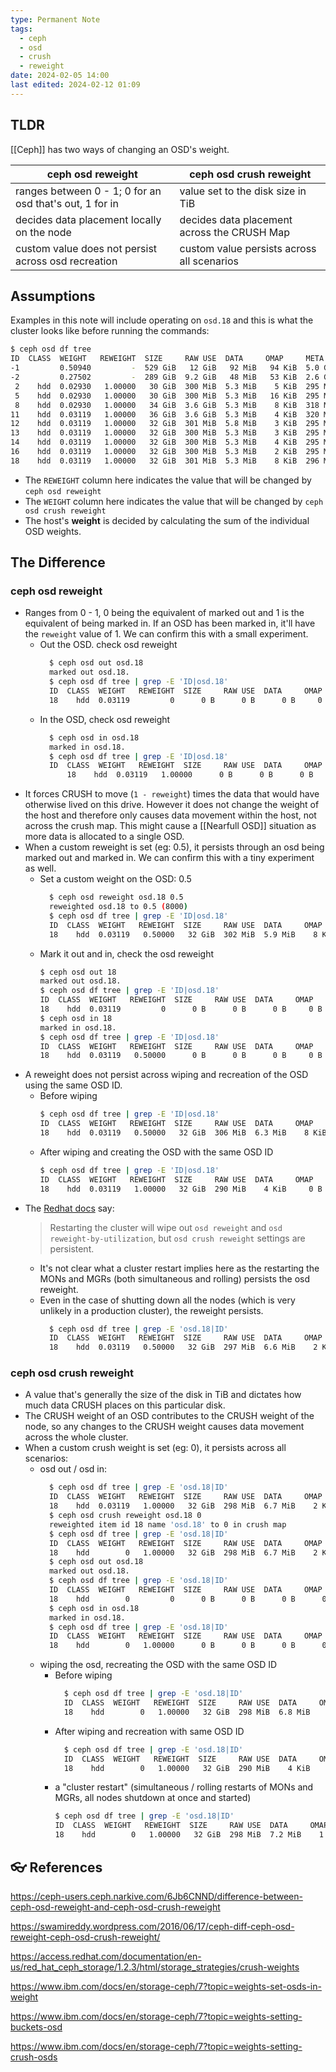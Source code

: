 ```yaml
---
type: Permanent Note
tags:
  - ceph
  - osd
  - crush
  - reweight
date: 2024-02-05 14:00
last edited: 2024-02-12 01:09
---
```

## TLDR

[[Ceph]] has two ways of changing an OSD's weight.

| ceph osd reweight | ceph osd crush reweight |
| ---- | ---- |
| ranges between  0 - 1; 0 for an osd that's out, 1 for in | value set to the disk size in TiB |
| decides data placement locally on the node | decides data placement across the CRUSH Map |
| custom value does not persist across osd recreation | custom value persists across all scenarios |
## Assumptions

Examples in this note will include operating on `osd.18` and this is what the cluster looks like before running the commands:

```bash
$ ceph osd df tree
ID  CLASS  WEIGHT   REWEIGHT  SIZE     RAW USE  DATA     OMAP     META     AVAIL    %USE   VAR   PGS  STATUS  TYPE NAME
-1         0.50940         -  529 GiB   12 GiB   92 MiB   94 KiB  5.0 GiB  517 GiB   2.18  1.00    -          root default
-2         0.27502         -  289 GiB  9.2 GiB   48 MiB   53 KiB  2.6 GiB  280 GiB   3.17  1.45    -              host code01
 2    hdd  0.02930   1.00000   30 GiB  300 MiB  5.3 MiB    5 KiB  295 MiB   30 GiB   0.98  0.45   16      up          osd.2
 5    hdd  0.02930   1.00000   30 GiB  300 MiB  5.3 MiB   16 KiB  295 MiB   30 GiB   0.98  0.45   20      up          osd.5
 8    hdd  0.02930   1.00000   34 GiB  3.6 GiB  5.3 MiB    8 KiB  318 MiB   30 GiB  10.60  4.86   19      up          osd.8
11    hdd  0.03119   1.00000   36 GiB  3.6 GiB  5.3 MiB    4 KiB  320 MiB   32 GiB  10.00  4.59   18      up          osd.11
12    hdd  0.03119   1.00000   32 GiB  301 MiB  5.8 MiB    3 KiB  295 MiB   32 GiB   0.92  0.42   18      up          osd.12
13    hdd  0.03119   1.00000   32 GiB  300 MiB  5.3 MiB    3 KiB  295 MiB   32 GiB   0.92  0.42   21      up          osd.13
14    hdd  0.03119   1.00000   32 GiB  300 MiB  5.3 MiB    4 KiB  295 MiB   32 GiB   0.92  0.42   19      up          osd.14
16    hdd  0.03119   1.00000   32 GiB  300 MiB  5.3 MiB    2 KiB  295 MiB   32 GiB   0.92  0.42   12      up          osd.16
18    hdd  0.03119   1.00000   32 GiB  301 MiB  5.3 MiB    8 KiB  296 MiB   32 GiB   0.92  0.42   18      up          osd.18
```

- The `REWEIGHT` column here indicates the value that will be changed by `ceph osd reweight`
- The `WEIGHT` column here indicates the value that will be changed by `ceph osd crush reweight`
- The host's __weight__ is decided by calculating the sum of the individual OSD weights.

## The Difference

### ceph osd reweight

- Ranges from 0 - 1, 0 being the equivalent of marked out and 1 is the equivalent of being marked in. If an OSD has been marked in, it'll have the `reweight` value of 1. We can confirm this with a small experiment.
	- Out the OSD. check osd reweight
	  ```bash
		$ ceph osd out osd.18
		marked out osd.18.
		$ ceph osd df tree | grep -E 'ID|osd.18'
		ID  CLASS  WEIGHT   REWEIGHT  SIZE     RAW USE  DATA     OMAP    META     AVAIL    %USE   VAR   PGS  STATUS  TYPE NAME
		18    hdd  0.03119         0      0 B      0 B      0 B     0 B      0 B      0 B      0     0    0      up          osd.18
      ```
	- In the OSD, check osd reweight
	  ```bash
		$ ceph osd in osd.18
		marked in osd.18.
		$ ceph osd df tree | grep -E 'ID|osd.18'
		ID  CLASS  WEIGHT   REWEIGHT  SIZE     RAW USE  DATA     OMAP    META     AVAIL    %USE   VAR   PGS  STATUS  TYPE NAME
			18    hdd  0.03119   1.00000      0 B      0 B      0 B     0 B      0 B      0 B      0     0    4      up          osd.18
	  ```
- It forces CRUSH to move (`1 - reweight`) times the data that would have otherwise lived on this drive. However it does not change the weight of the host and therefore only causes data movement within the host, not across the crush map. This might cause a [[Nearfull OSD]] situation as more data is allocated to a single OSD.
- When a custom reweight is set (eg: 0.5), it persists through an osd being marked out and marked in. We can confirm this with a tiny experiment as well.
	- Set a custom weight on the OSD: 0.5
	  ```bash
		$ ceph osd reweight osd.18 0.5
		reweighted osd.18 to 0.5 (8000)
		$ ceph osd df tree | grep -E 'ID|osd.18'
		ID  CLASS  WEIGHT   REWEIGHT  SIZE     RAW USE  DATA     OMAP     META     AVAIL    %USE   VAR   PGS  STATUS  TYPE NAME
		18    hdd  0.03119   0.50000   32 GiB  302 MiB  5.9 MiB    8 KiB  296 MiB   32 GiB   0.92  0.42   14      up          osd.18
	  ```
	- Mark it out and in, check the osd reweight
		```bash
		$ ceph osd out 18
		marked out osd.18.
		$ ceph osd df tree | grep -E 'ID|osd.18'
		ID  CLASS  WEIGHT   REWEIGHT  SIZE     RAW USE  DATA     OMAP    META     AVAIL    %USE   VAR   PGS  STATUS  TYPE NAME
		18    hdd  0.03119         0      0 B      0 B      0 B     0 B      0 B      0 B      0     0    0      up          osd.18
		$ ceph osd in 18
		marked in osd.18.
		$ ceph osd df tree | grep -E 'ID|osd.18'
		ID  CLASS  WEIGHT   REWEIGHT  SIZE     RAW USE  DATA     OMAP    META     AVAIL    %USE   VAR   PGS  STATUS  TYPE NAME
		18    hdd  0.03119   0.50000      0 B      0 B      0 B     0 B      0 B      0 B      0     0    4      up          osd.18
		```
- A reweight does not persist across wiping and recreation of the OSD using the same OSD ID.
	- Before wiping
	  ```bash
	  $ ceph osd df tree | grep -E 'ID|osd.18'
	  ID  CLASS  WEIGHT   REWEIGHT  SIZE     RAW USE  DATA     OMAP     META     AVAIL    %USE   VAR   PGS  STATUS  TYPE NAME
	  18    hdd  0.03119   0.50000   32 GiB  306 MiB  6.3 MiB    8 KiB  300 MiB   32 GiB   0.93  0.43   14      up          osd.18	  
	  ```
	- After wiping and creating the OSD with the same OSD ID
	  ```bash
	  $ ceph osd df tree | grep -E 'ID|osd.18'
	  ID  CLASS  WEIGHT   REWEIGHT  SIZE     RAW USE  DATA     OMAP    META     AVAIL    %USE   VAR   PGS  STATUS  TYPE NAME
	  18    hdd  0.03119   1.00000   32 GiB  290 MiB    4 KiB     0 B  290 MiB   32 GiB   0.89  0.41    3      up          osd.18
		```
- The [Redhat docs](https://access.redhat.com/documentation/en-us/red_hat_ceph_storage/1.2.3/html/storage_strategies/crush-weights) say:
  > Restarting the cluster will wipe out `osd reweight` and `osd reweight-by-utilization`, but `osd crush reweight` settings are persistent.  
  - It's not clear what a cluster restart implies here as the restarting the MONs and MGRs (both simultaneous and rolling) persists the osd reweight.
  - Even in the case of shutting down all the nodes (which is very unlikely in a production cluster), the reweight persists.
	  ```bash
		$ ceph osd df tree | grep -E 'osd.18|ID'
		ID  CLASS  WEIGHT   REWEIGHT  SIZE     RAW USE  DATA     OMAP     META     AVAIL    %USE   VAR   PGS  STATUS  TYPE NAME
		18    hdd  0.03119   0.50000   32 GiB  297 MiB  6.6 MiB    2 KiB  291 MiB   32 GiB   0.91  0.41   14      up          osd.18
	  ```

### ceph osd crush reweight

- A value that's generally the size of the disk in TiB and dictates how much data CRUSH places on this particular disk.
- The CRUSH weight of an OSD contributes to the CRUSH weight of the node, so any changes to the CRUSH weight causes data movement across the whole cluster.
- When a custom crush weight is set (eg: 0), it persists across all scenarios: 
	- osd out / osd in:
	  ```bash
		$ ceph osd df tree | grep -E 'osd.18|ID'
		ID  CLASS  WEIGHT   REWEIGHT  SIZE     RAW USE  DATA     OMAP     META     AVAIL    %USE   VAR   PGS  STATUS  TYPE NAME
		18    hdd  0.03119   1.00000   32 GiB  298 MiB  6.7 MiB    2 KiB  291 MiB   32 GiB   0.91  0.42   18      up          osd.18
		$ ceph osd crush reweight osd.18 0
		reweighted item id 18 name 'osd.18' to 0 in crush map
		$ ceph osd df tree | grep -E 'osd.18|ID'
		ID  CLASS  WEIGHT   REWEIGHT  SIZE     RAW USE  DATA     OMAP     META     AVAIL    %USE   VAR   PGS  STATUS  TYPE NAME
		18    hdd        0   1.00000   32 GiB  298 MiB  6.7 MiB    2 KiB  291 MiB   32 GiB   0.91  0.42    0      up          osd.18
		$ ceph osd out osd.18
		marked out osd.18.
		$ ceph osd df tree | grep -E 'osd.18|ID'
		ID  CLASS  WEIGHT   REWEIGHT  SIZE     RAW USE  DATA     OMAP     META     AVAIL    %USE   VAR   PGS  STATUS  TYPE NAME
		18    hdd        0         0      0 B      0 B      0 B      0 B      0 B      0 B      0     0    0      up          osd.18
		$ ceph osd in osd.18
		marked in osd.18.
		$ ceph osd df tree | grep -E 'osd.18|ID'
		ID  CLASS  WEIGHT   REWEIGHT  SIZE     RAW USE  DATA     OMAP     META     AVAIL    %USE   VAR   PGS  STATUS  TYPE NAME
		18    hdd        0   1.00000      0 B      0 B      0 B      0 B      0 B      0 B      0     0    0      up          osd.18
	  ```
	- wiping the osd, recreating the OSD with the same OSD ID
		- Before wiping
		  ```bash
			$ ceph osd df tree | grep -E 'osd.18|ID'
			ID  CLASS  WEIGHT   REWEIGHT  SIZE     RAW USE  DATA     OMAP     META     AVAIL    %USE   VAR   PGS  STATUS  TYPE NAME
			18    hdd        0   1.00000   32 GiB  298 MiB  6.8 MiB    2 KiB  291 MiB   32 GiB   0.91  0.42    0      up          osd.18
		  ```
		- After wiping and recreation with same OSD ID
		  ```bash
			$ ceph osd df tree | grep -E 'osd.18|ID'
			ID  CLASS  WEIGHT   REWEIGHT  SIZE     RAW USE  DATA     OMAP     META     AVAIL    %USE   VAR   PGS  STATUS  TYPE NAME
			18    hdd        0   1.00000   32 GiB  290 MiB    4 KiB      0 B  290 MiB   32 GiB   0.89  0.40    0      up          osd.18
		  ```
	  - a "cluster restart" (simultaneous / rolling restarts of MONs and MGRs, all nodes shutdown at once and started)
	    ```bash
	    $ ceph osd df tree | grep -E 'osd.18|ID'
		ID  CLASS  WEIGHT   REWEIGHT  SIZE     RAW USE  DATA     OMAP     META     AVAIL    %USE   VAR   PGS  STATUS  TYPE NAME
		18    hdd        0   1.00000   32 GiB  298 MiB  7.2 MiB    1 KiB  290 MiB   32 GiB   0.91  0.41    0      up          osd.18
	    ```
## 👓 References

https://ceph-users.ceph.narkive.com/6Jb6CNND/difference-between-ceph-osd-reweight-and-ceph-osd-crush-reweight

https://swamireddy.wordpress.com/2016/06/17/ceph-diff-ceph-osd-reweight-ceph-osd-crush-reweight/

https://access.redhat.com/documentation/en-us/red_hat_ceph_storage/1.2.3/html/storage_strategies/crush-weights

https://www.ibm.com/docs/en/storage-ceph/7?topic=weights-set-osds-in-weight

https://www.ibm.com/docs/en/storage-ceph/7?topic=weights-setting-buckets-osd

https://www.ibm.com/docs/en/storage-ceph/7?topic=weights-setting-crush-osds